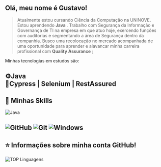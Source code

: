 ##  Olá, meu nome é <strong>Gustavo!</strong>

>Atualmente estou cursando Ciência da Computação na UNINOVE. Estou aprendendo <strong> Java </strong>. Trabalho com Segurança da Informação e Governança de TI na empresa em que atuo hoje, exercendo funções com auditorias e segmentando a área de Segurança dentro da companhia. Busco uma recolocação no mercado acompanhada de uma oportunidade para aprender e alavancar minha carreira profissional com <strong> Quality Assurance </strong>;

Minhas tecnologias em estudos são:

⚙️Java<br>
🤖Cypress | Selenium | RestAssured
----

## 🚀 Minhas Skills

![Java](https://img.shields.io/badge/java-%23ED8B00.svg?style=for-the-badge&logo=openjdk&logoColor=white)

![GitHub](https://img.shields.io/badge/github-%23121011.svg?style=for-the-badge&logo=github&logoColor=white)
![Git](https://img.shields.io/badge/GIT-E44C30?style=for-the-badge&logo=git&logoColor=white)
![Windows](https://img.shields.io/badge/Windows-000?style=for-the-badge&logo=windows&logoColor=2CA5E0)
---

## ⭐ Informações sobre minha conta GitHub!
![TOP Linguagens](https://github-readme-stats.vercel.app/api/top-langs/?username=gtantunes&layout=compact&theme=dracula)

